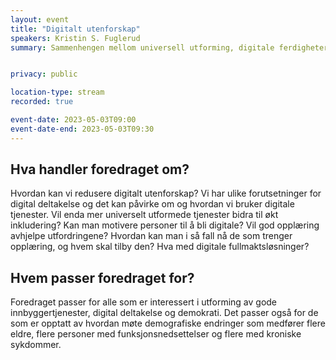 ```yaml
---
layout: event
title: "Digitalt utenforskap"
speakers: Kristin S. Fuglerud
summary: Sammenhengen mellom universell utforming, digitale ferdigheter og inkludering.


privacy: public

location-type: stream
recorded: true

event-date: 2023-05-03T09:00
event-date-end: 2023-05-03T09:30
---
```

## Hva handler foredraget om?
Hvordan kan vi redusere digitalt utenforskap? Vi har ulike forutsetninger for digital deltakelse og det kan påvirke om og hvordan vi bruker digitale tjenester. Vil enda mer universelt utformede tjenester bidra til økt inkludering? Kan man motivere personer til å bli digitale? Vil god opplæring avhjelpe utfordringene? Hvordan kan man i så fall nå de som trenger opplæring, og hvem skal tilby den? Hva med digitale fullmaktsløsninger? 

## Hvem passer foredraget for? 
Foredraget passer for alle som er interessert i utforming av gode innbyggertjenester, digital deltakelse og demokrati. Det passer også for de som er opptatt av hvordan møte demografiske endringer som medfører flere eldre, flere personer med funksjonsnedsettelser og flere med kroniske sykdommer.
